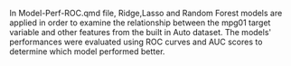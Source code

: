 In Model-Perf-ROC.qmd file, Ridge,Lasso and Random Forest models are applied in order to examine the relationship between the mpg01 target variable and other features from the built in Auto dataset. The models' performances were evaluated using ROC curves and AUC scores to determine which model performed better.

